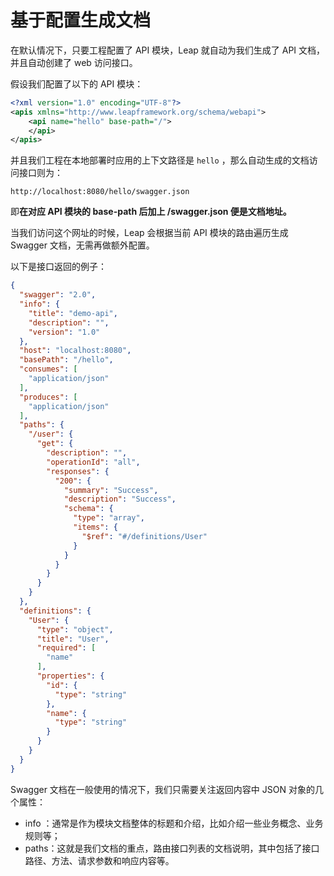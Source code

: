 # 基于配置生成文档

在默认情况下，只要工程配置了 API 模块，Leap 就自动为我们生成了 API 文档，并且自动创建了 web 访问接口。

假设我们配置了以下的 API 模块：

```xml
<?xml version="1.0" encoding="UTF-8"?>
<apis xmlns="http://www.leapframework.org/schema/webapi">
    <api name="hello" base-path="/">
    </api>    
</apis>
```

并且我们工程在本地部署时应用的上下文路径是 `hello` ，那么自动生成的文档访问接口则为：

`http://localhost:8080/hello/swagger.json`

即**在对应 API 模块的 base-path 后加上 /swagger.json 便是文档地址。**

当我们访问这个网址的时候，Leap 会根据当前 API 模块的路由遍历生成 Swagger 文档，无需再做额外配置。

以下是接口返回的例子：

```json
{
  "swagger": "2.0",
  "info": {
    "title": "demo-api",
    "description": "",
    "version": "1.0"
  },
  "host": "localhost:8080",
  "basePath": "/hello",
  "consumes": [
    "application/json"
  ],
  "produces": [
    "application/json"
  ],
  "paths": {
    "/user": {
      "get": {
        "description": "",
        "operationId": "all",
        "responses": {
          "200": {
            "summary": "Success",
            "description": "Success",
            "schema": {
              "type": "array",
              "items": {
                "$ref": "#/definitions/User"
              }
            }
          }
        }
      }
    }
  },
  "definitions": {
    "User": {
      "type": "object",
      "title": "User",
      "required": [
        "name"
      ],
      "properties": {
        "id": {
          "type": "string"
        },
        "name": {
          "type": "string"
        }
      }
    }
  }
}
```

Swagger 文档在一般使用的情况下，我们只需要关注返回内容中 JSON 对象的几个属性：

* info ：通常是作为模块文档整体的标题和介绍，比如介绍一些业务概念、业务规则等；
* paths：这就是我们文档的重点，路由接口列表的文档说明，其中包括了接口路径、方法、请求参数和响应内容等。
